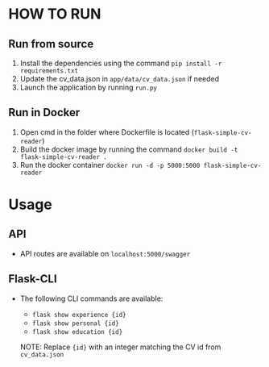 # HOW TO RUN

## Run from source
1) Install the dependencies using the command `pip install -r requirements.txt`
2) Update the cv_data.json in `app/data/cv_data.json` if needed
3) Launch the application by running `run.py`

## Run in Docker
1) Open cmd in the folder where Dockerfile is located (`flask-simple-cv-reader`)
2) Build the docker image by running the command `docker build -t flask-simple-cv-reader .`
3) Run the docker container `docker run -d -p 5000:5000 flask-simple-cv-reader`

# Usage

## API
* API routes are available on `localhost:5000/swagger`

## Flask-CLI
* The following CLI commands are available:
    - `flask show experience {id}`
    - `flask show personal {id}`
    - `flask show education {id}`
    
    NOTE: Replace `{id}` with an integer matching the CV id from `cv_data.json`
